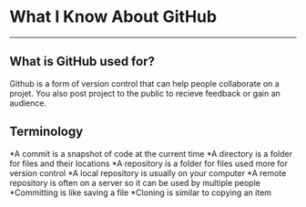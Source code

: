 # What I Know About GitHub
---
## What is GitHub used for?
Github is a form of version control that can help people collaborate on a projet. You also post project to the public to recieve feedback or gain an audience.
## Terminology
*A commit is a snapshot of code at the current time
*A directory is a folder for files and their locations
*A repository is a folder for files used more for version control
*A local repository is usually on your computer
*A remote repository is often on a server so it can be used by multiple people
*Committing is like saving a file
*Cloning is similar to copying an item

